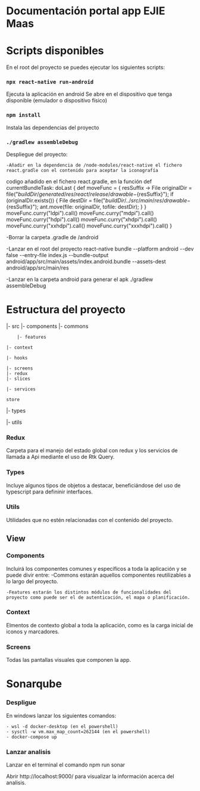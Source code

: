 # Documentación portal app EJIE Maas

# Scripts disponibles

En el root del proyecto se puedes ejecutar los siguientes scripts:

### `npx react-native run-android`

Ejecuta la aplicación en android
Se abre en el dispositivo que tenga disponible (emulador o dispositivo físico)

### `npm install`

Instala las dependencias del proyecto

### `./gradlew assembleDebug`

Despliegue del proyecto:

    -Añadir en la dependencia de /node-modules/react-native el fichero react.gradle con el contenido para aceptar la iconografía

codigo añadido en el fichero react.gradle, en la función def currentBundleTask:
	doLast {
                def moveFunc = { resSuffix ->
                    File originalDir = file("$buildDir/generated/res/react/release/drawable-${resSuffix}");
                    if (originalDir.exists()) {
                        File destDir = file("$buildDir/../src/main/res/drawable-${resSuffix}");
                        ant.move(file: originalDir, tofile: destDir);
                    }
                }
                moveFunc.curry("ldpi").call()
                moveFunc.curry("mdpi").call()
                moveFunc.curry("hdpi").call()
                moveFunc.curry("xhdpi").call()
                moveFunc.curry("xxhdpi").call()
                moveFunc.curry("xxxhdpi").call()
            }

-Borrar la carpeta .gradle de /android

-Lanzar en el root del proyecto
	react-native bundle --platform android --dev false --entry-file index.js --bundle-output android/app/src/main/assets/index.android.bundle --assets-dest android/app/src/main/res

-Lanzar en la carpeta android para generar el apk
	./gradlew assembleDebug


# Estructura del proyecto

|- src
    |- components
        |- commons

        |- features

    |- context

    |- hooks

    |- screens
    |- redux
    |- slices

    |- services

    store

|- types

|- utils

### Redux
Carpeta para el manejo del estado global con redux y los servicios de llamada a Api mediante
el uso de Rtk Query.

### Types
Incluye algunos tipos de objetos a destacar, beneficiándose del uso de typescript para defininir interfaces.

### Utils
Utilidades que no estén relacionadas con el contenido del proyecto.

## View

### Components
Incluirá los componentes comunes y específicos a toda la aplicación y se puede divir entre:
    -Commons estarán aquellos componentes reutilizables a lo largo del proyecto.

    -Features estarán los distintos módulos de funcionalidades del proyecto como puede ser el de autenticación, el mapa o planificación.

### Context
Elmentos de contexto global a toda la aplicación, como es la carga inicial de iconos y marcadores.

### Screens
Todas las pantallas visuales que componen la app.

# Sonarqube

### Despligue
En windows lanzar los siguientes comandos:

    - wsl -d docker-desktop (en el powershell)
    - sysctl -w vm.max_map_count=262144 (en el powershell)
    - docker-compose up

### Lanzar analisis

Lanzar en el terminal el comando npm run sonar

Abrir http://localhost:9000/ para visualizar la información acerca del analisis.